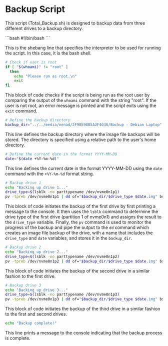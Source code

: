# Backup Script
This script (Total_Backup.sh) is designed to backup data from three different drives to a backup directory.

´´´bash
#!/bin/bash
´´´

This is the shebang line that specifies the interpreter to be used for running the script. In this case, it is the bash shell.

```bash
# Check if user is root
if [ "$(whoami)" != "root" ]
  then
    echo "Please run as root.\n"
    exit
fi
```

This block of code checks if the script is being run as the root user by comparing the output of the `whoami` command with the string "root". If the user is not root, an error message is printed and the script exits using the `exit` command.

```bash
# Define the backup directory
backup_dir="../../media/nenad/2F90E98B5A2F4030/Backup - Debian Laptop"
```
This line defines the backup directory where the image file backups will be stored. The directory is specified using a relative path to the user's home directory.

```bash
# Define the current date in the format YYYY-MM-DD
date="$(date +%Y-%m-%d)"
```

This line defines the current date in the format YYYY-MM-DD using the `date` command with the `+%Y-%m-%d` format string.

```bash
# Backup drive 1
echo "Backing up drive 1..."
drive_type=$(lsblk -no parttypename /dev/nvme0n1p1)
pv -tpreb /dev/nvme0n1p1 | dd of="$backup_dir/$drive_type $date.img" bs=4M
```

This block of code initiates the backup of the first drive by first printing a message to the console. It then uses the `lsblk` command to determine the drive type of the first drive (partition 1 of nvme0n1) and assigns the result to the `drive_type` variable. Finally, the `pv` command is used to monitor the progress of the backup and pipe the output to the `dd` command which creates an image file backup of the drive, with a name that includes the `drive_type` and `date` variables, and stores it in the `backup_dir`.

```bash
# Backup drive 2
echo "Backing up drive 2..."
drive_type=$(lsblk -no parttypename /dev/nvme0n1p2)
pv -tpreb /dev/nvme0n1p2 | dd of="$backup_dir/$drive_type $date.img" bs=4M
```

This block of code initiates the backup of the second drive in a similar fashion to the first drive.

```bash
# Backup drive 3
echo "Backing up drive 3..."
drive_type=$(lsblk -no parttypename /dev/nvme0n1p3)
pv -tpreb /dev/nvme0n1p3 | dd of="$backup_dir/$drive_type $date.img" bs=4M
```

This block of code initiates the backup of the third drive in a similar fashion to the first and second drives.

```bash
echo "Backup complete!"
```

This line prints a message to the console indicating that the backup process is complete.
